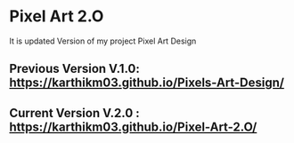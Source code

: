 # Pixel Art 2.O
 It is updated Version of my project Pixel Art Design 
## Previous Version V.1.0: https://karthikm03.github.io/Pixels-Art-Design/


## Current Version V.2.0 : https://karthikm03.github.io/Pixel-Art-2.O/
